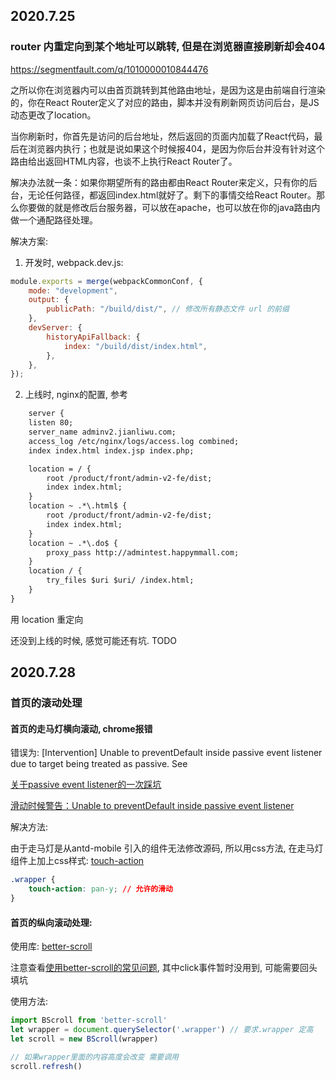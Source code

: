 <!--
 * @Author: LinFeng
 * @LastEditors: LinFeng
 * @Date: 2020-07-25 22:17:51
 * @LastEditTime: 2020-07-28 11:27:17
 * @FilePath: /react-elm/学习笔记.md
 * @Description: 
--> 

## 2020.7.25

### router 内重定向到某个地址可以跳转, 但是在浏览器直接刷新却会404

https://segmentfault.com/q/1010000010844476

之所以你在浏览器内可以由首页跳转到其他路由地址，是因为这是由前端自行渲染的，你在React Router定义了对应的路由，脚本并没有刷新网页访问后台，是JS动态更改了location。

当你刷新时，你首先是访问的后台地址，然后返回的页面内加载了React代码，最后在浏览器内执行；也就是说如果这个时候报404，是因为你后台并没有针对这个路由给出返回HTML内容，也谈不上执行React Router了。

解决办法就一条：如果你期望所有的路由都由React Router来定义，只有你的后台，无论任何路径，都返回index.html就好了。剩下的事情交给React Router。那么你要做的就是修改后台服务器，可以放在apache，也可以放在你的java路由内做一个通配路径处理。

解决方案:

1. 开发时, webpack.dev.js:

``` javascript
module.exports = merge(webpackCommonConf, {
    mode: "development",
    output: {
        publicPath: "/build/dist/", // 修改所有静态文件 url 的前缀
    },
    devServer: {
        historyApiFallback: {
            index: "/build/dist/index.html",
        },
    },
});
```

2. 上线时, nginx的配置, 参考

``` txt
    server {
    listen 80;
    server_name adminv2.jianliwu.com;
    access_log /etc/nginx/logs/access.log combined;
    index index.html index.jsp index.php;

    location = / {  
        root /product/front/admin-v2-fe/dist;
        index index.html;
    }
    location ~ .*\.html$ {
        root /product/front/admin-v2-fe/dist;
        index index.html;
    }
    location ~ .*\.do$ {
        proxy_pass http://admintest.happymmall.com;
    }
    location / {
        try_files $uri $uri/ /index.html;
    }
}
```

   用 location 重定向
   
   还没到上线的时候, 感觉可能还有坑. TODO

  ## 2020.7.28

### 首页的滚动处理

#### 首页的走马灯横向滚动, chrome报错

错误为: [Intervention] Unable to preventDefault inside passive event listener due to target being treated as passive. See <URL>

[关于passive event listener的一次踩坑](https://juejin.im/post/5ad804c1f265da504547fe68)

[滑动时候警告：Unable to preventDefault inside passive event listener](https://www.jianshu.com/p/04bf173826aa)

解决方法:

由于走马灯是从antd-mobile 引入的组件无法修改源码, 所以用css方法, 在走马灯组件上加上css样式: [touch-action](https://developer.mozilla.org/zh-CN/docs/Web/CSS/touch-action)

``` css
.wrapper {
    touch-action: pan-y; // 允许的滑动
}
```

#### 首页的纵向滚动处理: 

使用库: [better-scroll](https://better-scroll.github.io/docs/zh-CN/guide/#betterscroll-%E6%98%AF%E4%BB%80%E4%B9%88)

注意查看[使用better-scroll的常见问题](https://better-scroll.github.io/docs/zh-CN/FAQ/diagnosis.html), 其中click事件暂时没用到, 可能需要回头填坑

使用方法: 

``` javascript
import BScroll from 'better-scroll'
let wrapper = document.querySelector('.wrapper') // 要求.wrapper 定高 
let scroll = new BScroll(wrapper)

// 如果wrapper里面的内容高度会改变 需要调用
scroll.refresh()
```
